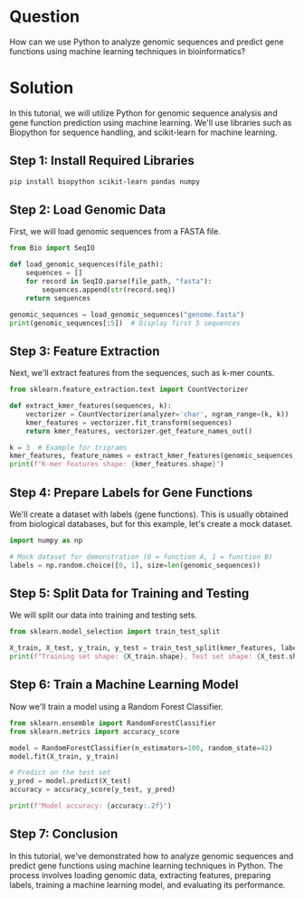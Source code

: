 # Question

How can we use Python to analyze genomic sequences and predict gene functions using machine learning techniques in bioinformatics?

# Solution

In this tutorial, we will utilize Python for genomic sequence analysis and gene function prediction using machine learning. We'll use libraries such as Biopython for sequence handling, and scikit-learn for machine learning.

## Step 1: Install Required Libraries

```bash
pip install biopython scikit-learn pandas numpy
```

## Step 2: Load Genomic Data

First, we will load genomic sequences from a FASTA file.

```python
from Bio import SeqIO

def load_genomic_sequences(file_path):
    sequences = []
    for record in SeqIO.parse(file_path, "fasta"):
        sequences.append(str(record.seq))
    return sequences

genomic_sequences = load_genomic_sequences("genome.fasta")
print(genomic_sequences[:5])  # Display first 5 sequences
```

## Step 3: Feature Extraction

Next, we'll extract features from the sequences, such as k-mer counts. 

```python
from sklearn.feature_extraction.text import CountVectorizer

def extract_kmer_features(sequences, k):
    vectorizer = CountVectorizer(analyzer='char', ngram_range=(k, k))
    kmer_features = vectorizer.fit_transform(sequences)
    return kmer_features, vectorizer.get_feature_names_out()

k = 3  # Example for trigrams
kmer_features, feature_names = extract_kmer_features(genomic_sequences, k)
print(f"K-mer features shape: {kmer_features.shape}")
```

## Step 4: Prepare Labels for Gene Functions

We'll create a dataset with labels (gene functions). This is usually obtained from biological databases, but for this example, let's create a mock dataset.

```python
import numpy as np

# Mock dataset for demonstration (0 = function A, 1 = function B)
labels = np.random.choice([0, 1], size=len(genomic_sequences))
```

## Step 5: Split Data for Training and Testing

We will split our data into training and testing sets.

```python
from sklearn.model_selection import train_test_split

X_train, X_test, y_train, y_test = train_test_split(kmer_features, labels, test_size=0.2, random_state=42)
print(f"Training set shape: {X_train.shape}, Test set shape: {X_test.shape}")
```

## Step 6: Train a Machine Learning Model

Now we'll train a model using a Random Forest Classifier.

```python
from sklearn.ensemble import RandomForestClassifier
from sklearn.metrics import accuracy_score

model = RandomForestClassifier(n_estimators=100, random_state=42)
model.fit(X_train, y_train)

# Predict on the test set
y_pred = model.predict(X_test)
accuracy = accuracy_score(y_test, y_pred)

print(f"Model accuracy: {accuracy:.2f}")
```

## Step 7: Conclusion

In this tutorial, we've demonstrated how to analyze genomic sequences and predict gene functions using machine learning techniques in Python. The process involves loading genomic data, extracting features, preparing labels, training a machine learning model, and evaluating its performance.